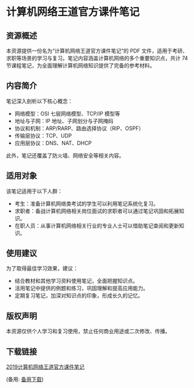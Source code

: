 # 计算机网络王道官方课件笔记

## 资源概述

本资源提供一份名为“计算机网络王道官方课件笔记”的 PDF 文件，适用于考研、求职等场景的学习与复习。笔记内容涵盖计算机网络的多个重要知识点，共计 74 节课程笔记，为全面理解计算机网络知识提供了完备的参考材料。

## 内容简介

笔记深入剖析以下核心概念：

- 网络模型：OSI 七层网络模型、TCP/IP 模型等
- 地址与子网：IP 地址、子网划分与子网掩码
- 协议和机制：ARP/RARP、路由选择协议（RIP、OSPF）
- 传输层协议：TCP、UDP
- 应用层协议：DNS、NAT、DHCP

此外，笔记还覆盖了防火墙、网络安全等相关内容。

## 适用对象

该笔记适用于以下人群：

- 考生：准备计算机网络类考试的学生可以利用笔记系统化复习。
- 求职者：备战计算机网络相关岗位面试的求职者可以通过笔记巩固和拓展知识。
- 在职人员：从事计算机网络相关行业的专业人士可以借助笔记查阅和更新知识。

## 使用建议

为了取得最佳学习效果，建议：

- 结合教材和其他学习资料使用笔记，全面把握知识点。
- 活用笔记中提供的例题和练习，巩固理解和提高应用能力。
- 定期复习笔记，加深对知识点的印象，形成长久的记忆。

## 版权声明

本资源仅供个人学习和复习使用，禁止任何商业用途或二次修改、传播。

## 下载链接
[2019计算机网络王道官方课件笔记](https://pan.quark.cn/s/3b859f56f235) 

(备用: [备用下载](https://pan.baidu.com/s/1ADU1KXfgi_ZanlzhZudRuQ?pwd=1234))
